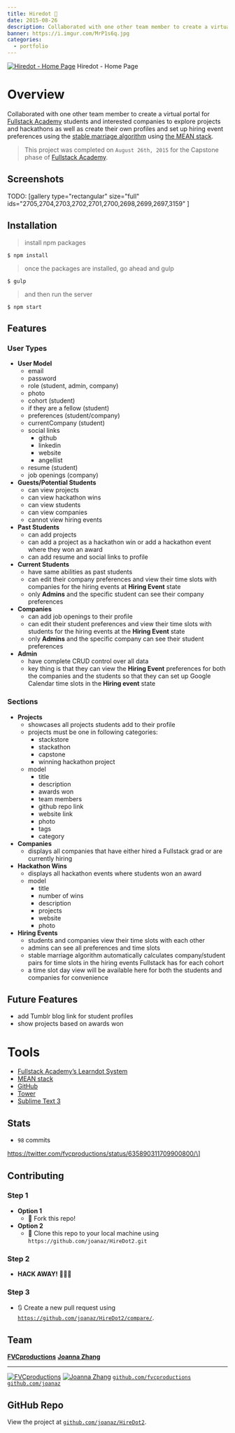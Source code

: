 ```yaml
---
title: Hiredot 💼
date: 2015-08-26
description: Collaborated with one other team member to create a virtual portal for Fullstack Academy students and interested companies to explore projects and hackathons as well as create their own profiles and set up hiring event preferences using the stable marriage algorithm using the MEAN stack.
banner: https://i.imgur.com/MrP1s6q.jpg
categories:
  - portfolio
---
```


[![Hiredot - Home
Page](https://fvcproductions.files.wordpress.com/2015/08/hiredot-latest.png)](https://fvcproductions.com/portfolio/hiredot/hiredot-latest/) Hiredot - Home Page

# Overview

Collaborated with one other team member to create a virtual portal for [Fullstack Academy](https://fullstackacademy.com "Fullstack Academy") students and interested companies to explore projects and hackathons as well as create their own profiles and set up hiring event preferences using the [stable marriage algorithm](https://www.wikiwand.com/en/Stable_marriage_problem "stable marriage algorithm") using [the MEAN stack](https://mean.io "MEAN stack").

> This project was completed on `August 26th, 2015` for the Capstone phase of [Fullstack Academy](https://fullstackacademy.com "Fullstack Academy").

## Screenshots

TODO: [gallery type="rectangular" size="full" ids="2705,2704,2703,2702,2701,2700,2698,2699,2697,3159" ]

## Installation

> install npm packages

    $ npm install

> once the packages are installed, go ahead and gulp

    $ gulp

> and then run the server

    $ npm start

## Features

### User Types

* **User Model**
  * email
  * password
  * role (student, admin, company)
  * photo
  * cohort (student)
  * if they are a fellow (student)
  * preferences (student/company)
  * currentCompany (student)
  * social links
    * github
    * linkedin
    * website
    * angellist
  * resume (student)
  * job openings (company)
* **Guests/Potential Students**
  * can view projects
  * can view hackathon wins
  * can view students
  * can view companies
  * cannot view hiring events
* **Past Students**
  * can add projects
  * can add a project as a hackathon win or add a hackathon event where they won an award
  * can add resume and social links to profile
* **Current Students**
  * have same abilities as past students
  * can edit their company preferences and view their time slots with companies for the hiring events at **Hiring Event** state
  * only **Admins** and the specific student can see their company preferences
* **Companies**
  * can add job openings to their profile
  * can edit their student preferences and view their time slots with students for the hiring events at the **Hiring Event** state
  * only **Admins** and the specific company can see their student preferences
* **Admin**
  * have complete CRUD control over all data
  * key thing is that they can view the **Hiring Event** preferences for both the companies and the students so that they can set up Google Calendar time slots in the **Hiring event** state

### Sections

* **Projects**
  * showcases all projects students add to their profile
  * projects must be one in following categories:
    * stackstore
    * stackathon
    * capstone
    * winning hackathon project
  * model
    * title
    * description
    * awards won
    * team members
    * github repo link
    * website link
    * photo
    * tags
    * category
* **Companies**
  * displays all companies that have either hired a Fullstack grad or are currently hiring
* **Hackathon Wins**
  * displays all hackathon events where students won an award
  * model
    * title
    * number of wins
    * description
    * projects
    * website
    * photo
* **Hiring Events**
  * students and companies view their time slots with each other
  * admins can see all preferences and time slots
  * stable marriage algorithm automatically calculates company/student pairs for time slots in the hiring events Fullstack has for each cohort
  * a time slot day view will be available here for both the students and companies for convenience

## Future Features

* add Tumblr blog link for student profiles
* show projects based on awards won

# Tools

* [Fullstack Academy’s Learndot System](https://learn.fullstackacademy.com "Fullstack Academy - Learndot")
* [MEAN stack](https://mean.io "MEAN stack")
* [GitHub](https://github.com "GitHub")
* [Tower](https://www.git-tower.com/ "Tower")
* [Sublime Text 3](https://www.sublimetext.com/3 "Sublime Text 3")

## Stats

* `98` commits

https://twitter.com/fvcproductions/status/635890311709900800/\]

## Contributing

### Step 1

* **Option 1**
  * 🍴 Fork this repo!
* **Option 2**
  * 👯 Clone this repo to your local machine using `https://github.com/joanaz/HireDot2.git`

### Step 2

* **HACK AWAY!** 🔨🔨🔨

### Step 3

* 🔃 Create a new pull request using [`https://github.com/joanaz/HireDot2/compare/`](https://github.com/joanaz/HireDot2/compare/).

## Team

[**FVCproductions**](https://fvcproductions.com) [**Joanna Zhang**](https://github.com/joanaz)

---

[![FVCproductions](https://avatars1.githubusercontent.com/u/4284691?v=3&s=200)](https://fvcproductions.com) [![Joanna Zhang](https://avatars1.githubusercontent.com/u/8575618?v=3&s=200)](https://github.com/joanaz) [`github.com/fvcproductions`](https://github.com/fvcproductions) [`github.com/joanaz`](https://github.com/joanaz)

## GitHub Repo

View the project at [`github.com/joanaz/HireDot2`](https://github.com/joanaz/HireDot2 "Hiredot").
